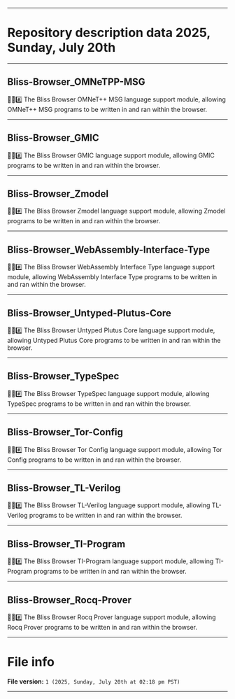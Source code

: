 
***

# Repository description data 2025, Sunday, July 20th

---

## Bliss-Browser_OMNeTPP-MSG

🌳️🌐️#️⃣️ The Bliss Browser OMNeT++ MSG language support module, allowing OMNeT++ MSG programs to be written in and ran within the browser.

---

## Bliss-Browser_GMIC

🌳️🌐️#️⃣️ The Bliss Browser GMIC language support module, allowing GMIC programs to be written in and ran within the browser.

---

## Bliss-Browser_Zmodel

🌳️🌐️#️⃣️ The Bliss Browser Zmodel language support module, allowing Zmodel programs to be written in and ran within the browser.

---

## Bliss-Browser_WebAssembly-Interface-Type

🌳️🌐️#️⃣️ The Bliss Browser WebAssembly Interface Type language support module, allowing WebAssembly Interface Type programs to be written in and ran within the browser.

---

## Bliss-Browser_Untyped-Plutus-Core

🌳️🌐️#️⃣️ The Bliss Browser Untyped Plutus Core language support module, allowing Untyped Plutus Core programs to be written in and ran within the browser.

---

## Bliss-Browser_TypeSpec

🌳️🌐️#️⃣️ The Bliss Browser TypeSpec language support module, allowing TypeSpec programs to be written in and ran within the browser.

---

## Bliss-Browser_Tor-Config

🌳️🌐️#️⃣️ The Bliss Browser Tor Config language support module, allowing Tor Config programs to be written in and ran within the browser.

---

## Bliss-Browser_TL-Verilog

🌳️🌐️#️⃣️ The Bliss Browser TL-Verilog language support module, allowing TL-Verilog programs to be written in and ran within the browser.

---

## Bliss-Browser_TI-Program

🌳️🌐️#️⃣️ The Bliss Browser TI-Program language support module, allowing TI-Program programs to be written in and ran within the browser.

---

## Bliss-Browser_Rocq-Prover

🌳️🌐️#️⃣️ The Bliss Browser Rocq Prover language support module, allowing Rocq Prover programs to be written in and ran within the browser.

***

# File info

**File version:** `1 (2025, Sunday, July 20th at 02:18 pm PST)`

***

